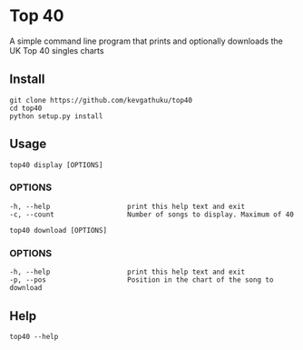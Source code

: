 # Top 40

A simple command line program that prints and optionally downloads
the UK Top 40 singles charts

## Install

`git clone https://github.com/kevgathuku/top40`  
`cd top40`  
`python setup.py install`

## Usage

`top40 display [OPTIONS]`

### OPTIONS
    -h, --help                   print this help text and exit
    -c, --count                  Number of songs to display. Maximum of 40

`top40 download [OPTIONS]`

### OPTIONS
    -h, --help                   print this help text and exit
    -p, --pos                    Position in the chart of the song to download

## Help

`top40 --help`
